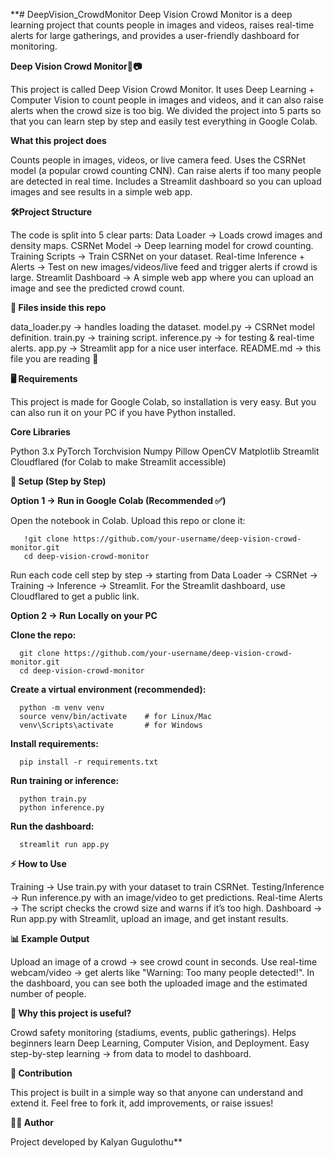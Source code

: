 **# DeepVision_CrowdMonitor
Deep Vision Crowd Monitor is a deep learning project that counts people in images and videos, raises real-time alerts for large gatherings, and provides a user-friendly dashboard for monitoring.


**Deep Vision Crowd Monitor👥📷**

This project is called Deep Vision Crowd Monitor.
It uses Deep Learning + Computer Vision to count people in images and videos, and it can also raise alerts when the crowd size is too big.
We divided the project into 5 parts so that you can learn step by step and easily test everything in Google Colab.

**What this project does**

Counts people in images, videos, or live camera feed.
Uses the CSRNet model (a popular crowd counting CNN).
Can raise alerts if too many people are detected in real time.
Includes a Streamlit dashboard so you can upload images and see results in a simple web app.

**🛠️Project Structure**

The code is split into 5 clear parts:
Data Loader → Loads crowd images and density maps.
CSRNet Model → Deep learning model for crowd counting.
Training Scripts → Train CSRNet on your dataset.
Real-time Inference + Alerts → Test on new images/videos/live feed and trigger alerts if crowd is large.
Streamlit Dashboard → A simple web app where you can upload an image and see the predicted crowd count.

**📂 Files inside this repo**

data_loader.py → handles loading the dataset.
model.py → CSRNet model definition.
train.py → training script.
inference.py → for testing & real-time alerts.
app.py → Streamlit app for a nice user interface.
README.md → this file you are reading 🙂

**🖥️ Requirements**

This project is made for Google Colab, so installation is very easy.
But you can also run it on your PC if you have Python installed.

**Core Libraries**

Python 3.x
PyTorch
Torchvision
Numpy
Pillow
OpenCV
Matplotlib
Streamlit
Cloudflared (for Colab to make Streamlit accessible)

**🔧 Setup (Step by Step)**

**Option 1 → Run in Google Colab (Recommended ✅)**

Open the notebook in Colab.
Upload this repo or clone it:

       !git clone https://github.com/your-username/deep-vision-crowd-monitor.git
       cd deep-vision-crowd-monitor
       
Run each code cell step by step → starting from Data Loader → CSRNet → Training → Inference → Streamlit.
For the Streamlit dashboard, use Cloudflared to get a public link.

**Option 2 → Run Locally on your PC**

**Clone the repo:**

      git clone https://github.com/your-username/deep-vision-crowd-monitor.git
      cd deep-vision-crowd-monitor

**Create a virtual environment (recommended):**

      python -m venv venv
      source venv/bin/activate    # for Linux/Mac
      venv\Scripts\activate       # for Windows

**Install requirements:**

      pip install -r requirements.txt

**Run training or inference:**

      python train.py
      python inference.py

**Run the dashboard:**

      streamlit run app.py

**⚡ How to Use**

Training → Use train.py with your dataset to train CSRNet.
Testing/Inference → Run inference.py with an image/video to get predictions.
Real-time Alerts → The script checks the crowd size and warns if it’s too high.
Dashboard → Run app.py with Streamlit, upload an image, and get instant results.

**📊 Example Output**

Upload an image of a crowd → see crowd count in seconds.
Use real-time webcam/video → get alerts like "Warning: Too many people detected!".
In the dashboard, you can see both the uploaded image and the estimated number of people.

**🌟 Why this project is useful?**

Crowd safety monitoring (stadiums, events, public gatherings).
Helps beginners learn Deep Learning, Computer Vision, and Deployment.
Easy step-by-step learning → from data to model to dashboard.

**🙌 Contribution**

This project is built in a simple way so that anyone can understand and extend it.
Feel free to fork it, add improvements, or raise issues!

**👨‍💻 Author**

Project developed by Kalyan Gugulothu**
